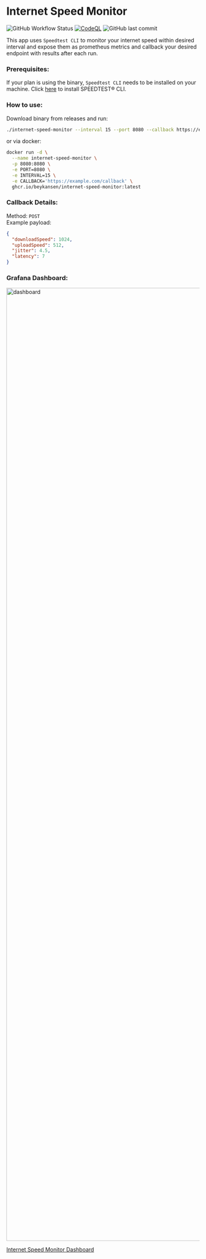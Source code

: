 # Internet Speed Monitor
![GitHub Workflow Status](https://img.shields.io/github/workflow/status/beykansen/internet-speed-monitor/build_and_push)
[![CodeQL](https://github.com/beykansen/internet-speed-monitor/actions/workflows/codeql-analysis.yml/badge.svg)](https://github.com/beykansen/internet-speed-monitor/actions/workflows/codeql-analysis.yml)
![GitHub last commit](https://img.shields.io/github/last-commit/beykansen/internet-speed-monitor)

This app uses ``Speedtest CLI`` to monitor your internet speed within desired interval 
and expose them as prometheus metrics and callback your desired endpoint with results after each run.

### Prerequisites:
If your plan is using the binary, ``Speedtest CLI`` needs to be installed on your machine. Click [here](https://www.speedtest.net/tr/apps/cli) to install SPEEDTEST® CLI.


### How to use:
Download binary from releases and run:
```bash
./internet-speed-monitor --interval 15 --port 8080 --callback https://example.com/callback
```
or via docker:
```bash
docker run -d \
  --name internet-speed-monitor \
  -p 8080:8080 \
  -e PORT=8080 \
  -e INTERVAL=15 \
  -e CALLBACK='https://example.com/callback' \
  ghcr.io/beykansen/internet-speed-monitor:latest
```

### Callback Details:
Method: ``POST`` <br />
Example payload:
```json
{
  "downloadSpeed": 1024,
  "uploadSpeed": 512,
  "jitter": 4.5,
  "latency": 7
}
```

### Grafana Dashboard:
<img width="2484" alt="dashboard" src="https://user-images.githubusercontent.com/7861440/193432808-25db9811-c0cc-4916-bdb9-e49b1fb1686f.png">

[Internet Speed Monitor Dashboard](https://grafana.com/grafana/dashboards/17105)
